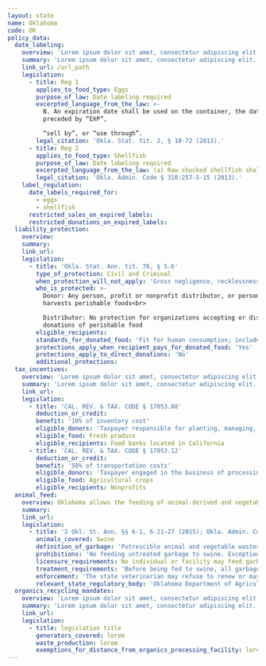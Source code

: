 ```yaml
---
layout: state
name: Oklahoma
code: OK
policy_data:
  date_labeling:
    overview: 'Lorem ipsum dolor sit amet, consectetur adipiscing elit. Curabitur tellus mi, consequat at laoreet eget, vestibulum nec dolor. Vivamus volutpat quam ac quam bibendum rutrum.'
    summary: 'Lorem ipsum dolor sit amet, consectetur adipiscing elit. Curabitur tellus mi, consequat at laoreet eget, vestibulum nec dolor. Vivamus volutpat quam ac quam bibendum rutrum.'
    link_url: /url_path
    legislation:
      - title: Reg 1
        applies_to_food_type: Eggs
        purpose_of_law: Date labeling required
        excerpted_language_from_the_law: >-
          B. An expiration date shall be used on the container, the date shall be
          preceded by “EXP”,

          “sell by”, or “use through”.
        legal_citation: 'Okla. Stat. tit. 2, § 10-72 (2013).'
      - title: Reg 2
        applies_to_food_type: Shellfish
        purpose_of_law: Date labeling required
        excerpted_language_from_the_law: (a) Raw shucked shellfish shall be obtained in nonreturnable packages which bear a legible label that identifies the . . . (2) The “sell by” or “best if used by” date for packages with a capacity of less than 1.89 L (one-half gallon) or the date shucked for packages with a capacity of 1.89 L (one-half gallon) or more.
        legal_citation: 'Okla. Admin. Code § 310:257-5-15 (2013).'
    label_regulation:
      date_labels_required_for:
        - eggs
        - shellfish
      restricted_sales_on_expired_labels:
      restricted_donations_on_expired_labels:
  liability_protection:
    overview:
    summary:
    link_url:
    legislation:
      - title: 'Okla. Stat. Ann. tit. 76, § 5.6'
        type_of_protection: Civil and Criminal
        when_protection_will_not_apply: 'Gross negligence, recklessness, or intentional misconduct'
        who_is_protected: >-
          Donor: Any person, profit or nonprofit distributor, or person who
          harvests perishable foods<br>

          Distributor: No protection for organizations accepting or distributing
          donations of perishable food
        eligible_recipients:
        standards_for_donated_food: 'Fit for human consumption; includes food not readily marketable due to appearance, freshness, or grade'
        protections_apply_when_recipient_pays_for_donated_food: 'Yes'
        protections_apply_to_direct_donations: 'No'
        additional_protections:
  tax_incentives:
    overview: 'Lorem ipsum dolor sit amet, consectetur adipiscing elit. Curabitur tellus mi, consequat at laoreet eget, vestibulum nec dolor. Vivamus volutpat quam ac quam bibendum rutrum.'
    summary: 'Lorem ipsum dolor sit amet, consectetur adipiscing elit. Curabitur tellus mi, consequat at laoreet eget, vestibulum nec dolor. Vivamus volutpat quam ac quam bibendum rutrum.'
    link_url:
    legislation:
      - title: 'CAL. REV. & TAX. CODE § 17053.88'
        deduction_or_credit:
        benefit: '10% of inventory cost'
        eligible_donors: 'Taxpayer responsible for planting, managing, and harvesting crops'
        eligible_food: Fresh produce
        eligible_recipients: Food banks located in California
      - title: 'CAL. REV. & TAX. CODE § 17053.12'
        deduction_or_credit:
        benefit: '50% of transportation costs'
        eligible_donors: 'Taxpayer engaged in the business of processing, distributing, or selling agricultural products'
        eligible_food: Agricultural crops
        eligible_recipients: Nonprofits
  animal_feed:
    overview: Oklahoma allows the feeding of animal-derived and vegetable waste to swine provided that it has been properly heat-treated and fed by a licensed facility. Individuals may feed household garbage to their own swine without heat-treating it and without a permit.
    summary:
    link_url:
    legislation:
      - title: '2 Okl. St. Ann. §§ 6-1, 6-21–27 (2015); Okla. Admin. Code 35:15-35-2 (2015)'
        animals_covered: Swine
        definition_of_garbage: 'Putrescible animal and vegetable wastes resulting from the handling, preparation, cooking, and consumption of foods, including fish, poultry, or animal carcasses or parts. 2 Okl. St. Ann. § 6-21 (2015).'
        prohibitions: 'No feeding untreated garbage to swine. Exception for individuals feeding household garbage. 2 Okl. St. Ann. §§ 6-22, 27 (2015).'
        licensure_requirements: No individual or facility may feed garbage to swine unless it has obtained a permit from the state veterinarian. 2 Okl. St. Ann. § 6-22 (2015).
        treatment_requirements: 'Before being fed to swine, all garbage, regardless of previous processing, must be thoroughly heated to at least 212 degrees Fahrenheit and maintained at this temperature for at least 30 minutes, or else be treated in some other manner approved by the state. Okla. Admin. Code 35:15-35-2 (2015).'
        enforcement: 'The state veterinarian may refuse to renew or may suspend any permit, and the state may revoke any permit has been issued if the holder violates the garbage-feeding rule. 2 Okl. St. Ann. § 6-22 (2015).'
        relevant_state_regulatory_body: 'Oklahoma Department of Agriculture & Forestry (§ 6-1 (2015)), <a href="http://www.oda.state.ok.us/">http://www.oda.state.ok.us/</a>.'
  organics_recycling_mandates:
    overview: 'Lorem ipsum dolor sit amet, consectetur adipiscing elit. Curabitur tellus mi, consequat at laoreet eget, vestibulum nec dolor. Vivamus volutpat quam ac quam bibendum rutrum.'
    summary: 'Lorem ipsum dolor sit amet, consectetur adipiscing elit. Curabitur tellus mi, consequat at laoreet eget, vestibulum nec dolor. Vivamus volutpat quam ac quam bibendum rutrum.'
    link_url:
    legislation:
      - title: legislation title
        generators_covered: lorem
        waste_production: lorem
        exemptions_for_distance_from_organics_processing_facility: lorem
---
```

